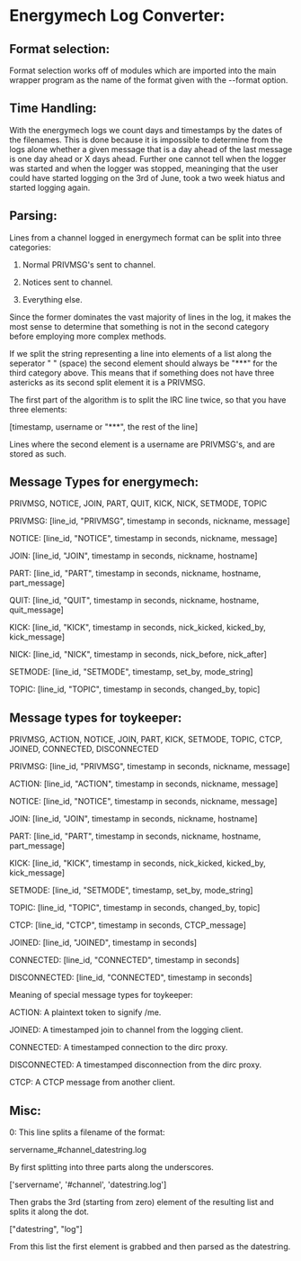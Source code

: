 Energymech Log Converter:
=========================

Format selection:
-----------------

Format selection works off of modules which are imported into the main wrapper 
program as the name of the format given with the --format option. 

Time Handling:
--------------

With the energymech logs we count days and timestamps by the dates of the filenames.
This is done because it is impossible to determine from the logs alone whether a
given message that is a day ahead of the last message is one day ahead or X days
ahead. Further one cannot tell when the logger was started and when the logger 
was stopped, meaninging that the user could have started logging on the 3rd of
June, took a two week hiatus and started logging again.

Parsing:
--------

Lines from a channel logged in energymech format can be split into three categories:

1. Normal PRIVMSG's sent to channel.

2. Notices sent to channel.

3. Everything else.


Since the former dominates the vast majority of lines in the log, it makes the 
most sense to determine that something is not in the second category before employing 
more complex methods.

If we split the string representing a line into elements of a list along the 
seperator " " (space) the second element should always be "***" for the third 
category above. This means that if something does not have three astericks as its
second split element it is a PRIVMSG. 

The first part of the algorithm is to split the IRC line twice, so that you have three elements:

[timestamp, username or "***", the rest of the line]

Lines where the second element is a username are PRIVMSG's, and are stored as such.

Message Types for energymech:
-----------------------------

PRIVMSG, NOTICE, JOIN, PART, QUIT, KICK, NICK, SETMODE, TOPIC

PRIVMSG: [line_id, "PRIVMSG", timestamp in seconds, nickname, message]

NOTICE: [line_id, "NOTICE", timestamp in seconds, nickname, message]

JOIN: [line_id, "JOIN", timestamp in seconds, nickname, hostname]

PART: [line_id, "PART", timestamp in seconds, nickname, hostname, part_message]

QUIT: [line_id, "QUIT", timestamp in seconds, nickname, hostname, quit_message]

KICK: [line_id, "KICK", timestamp in seconds, nick_kicked, kicked_by, kick_message]

NICK: [line_id, "NICK", timestamp in seconds, nick_before, nick_after]

SETMODE: [line_id, "SETMODE", timestamp, set_by, mode_string]

TOPIC: [line_id, "TOPIC", timestamp in seconds, changed_by, topic]

Message types for toykeeper:
----------------------------

PRIVMSG, ACTION, NOTICE, JOIN, PART, KICK, SETMODE, TOPIC, CTCP, JOINED, CONNECTED, DISCONNECTED

PRIVMSG: [line_id, "PRIVMSG", timestamp in seconds, nickname, message]

ACTION: [line_id, "ACTION", timestamp in seconds, nickname, message]

NOTICE: [line_id, "NOTICE", timestamp in seconds, nickname, message]

JOIN: [line_id, "JOIN", timestamp in seconds, nickname, hostname]

PART: [line_id, "PART", timestamp in seconds, nickname, hostname, part_message]

KICK: [line_id, "KICK", timestamp in seconds, nick_kicked, kicked_by, kick_message]

SETMODE: [line_id, "SETMODE", timestamp, set_by, mode_string]

TOPIC: [line_id, "TOPIC", timestamp in seconds, changed_by, topic]

CTCP: [line_id, "CTCP", timestamp in seconds, CTCP_message]

JOINED: [line_id, "JOINED", timestamp in seconds]

CONNECTED: [line_id, "CONNECTED", timestamp in seconds]

DISCONNECTED: [line_id, "CONNECTED", timestamp in seconds]

Meaning of special message types for toykeeper:

ACTION: A plaintext token to signify /me.

JOINED: A timestamped join to channel from the logging client.

CONNECTED: A timestamped connection to the dirc proxy.

DISCONNECTED: A timestamped disconnection from the dirc proxy.

CTCP: A CTCP message from another client.

Misc:
-----

0: This line splits a filename of the format:

servername_#channel_datestring.log

By first splitting into three parts along the underscores.

['servername', '#channel', 'datestring.log']

Then grabs the 3rd (starting from zero) element of the resulting list and splits
it along the dot.

["datestring", "log"]

From this list the first element is grabbed and then parsed as the datestring.

